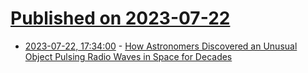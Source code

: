 # [Published on 2023-07-22](index.md)

* [2023-07-22, 17:34:00](https://science.slashdot.org/story/23/07/22/0332245/how-astronomers-discovered-an-unusual-object-pulsing-radio-waves-in-space-for-decades?utm_source=rss1.0mainlinkanon&utm_medium=feed) - [How Astronomers Discovered an Unusual Object Pulsing Radio Waves in Space for Decades](https://science.slashdot.org/story/23/07/22/0332245/how-astronomers-discovered-an-unusual-object-pulsing-radio-waves-in-space-for-decades?utm_source=rss1.0mainlinkanon&utm_medium=feed)
